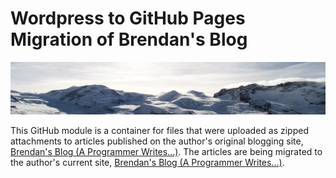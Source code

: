 # Wordpress to GitHub Pages Migration of Brendan's Blog
<img src="mountains.png">

This GitHub module is a container for files that were uploaded as zipped attachments to articles published on the author's original blogging site, [Brendan's Blog (A Programmer Writes...)](http://aprogrammerwrites.eu). The articles are being migrated to the author's current site, [Brendan's Blog (A Programmer Writes...)](https://brenpatf.github.io/).